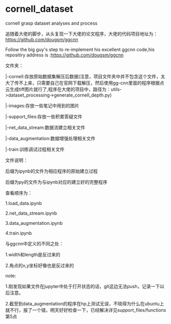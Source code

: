 # cornell_dataset

cornell grasp dataset analyses and process

追随着大佬的脚步，从头复现一下大佬的论文程序，大佬的代码项目地址为：https://github.com/dougsm/ggcnn

Follow the big guy's step to re-implement his excellent ggcnn code,his repositiry address is :https://github.com/dougsm/ggcnn

文件夹：

|-cornell:存放原始数据集解压后数据(注意，项目文件夹中并不包含这个文件，太大了传不上来，只需要自己在官网下载解压，然后使用gg-cnn里面的程序根据点云生成tiff图片就行了,程序在大佬的项目中，路径为：utils->dataset_processing->generate_cornell_depth.py)

|-images:存放一些笔记中用到的图片

|-support_files:存放一些积累答疑文件

|-net_data_stream:数据流建立相关文件

|-data_augmentation:数据增强处理相关文件

|-train:训练调试过程相关文件


文件说明：

后缀为ipynb的文件为相应程序的原始建立过程

后缀为py的文件为与ipynb对应的建立好的完整程序


查看顺序为：

1.load_data.ipynb

2.net_data_stream.ipynb

3.data_augmentation.ipynb

4.train.ipynb


与ggcnn中定义的不同之处：

1.width和length是反过来的

2.角点的x,y坐标好像也是反过来的

note:

1.刚发现如果文件在jupyter中处于打开状态的话，git这边无法push，记录一下以后注意。

2.截至到data_augmentation的程序在hp上测试无误，不晓得为什么在ubuntu上就不行，报了一个错，明天好好检查一下，已经解决详见support_files/functions 第5点
